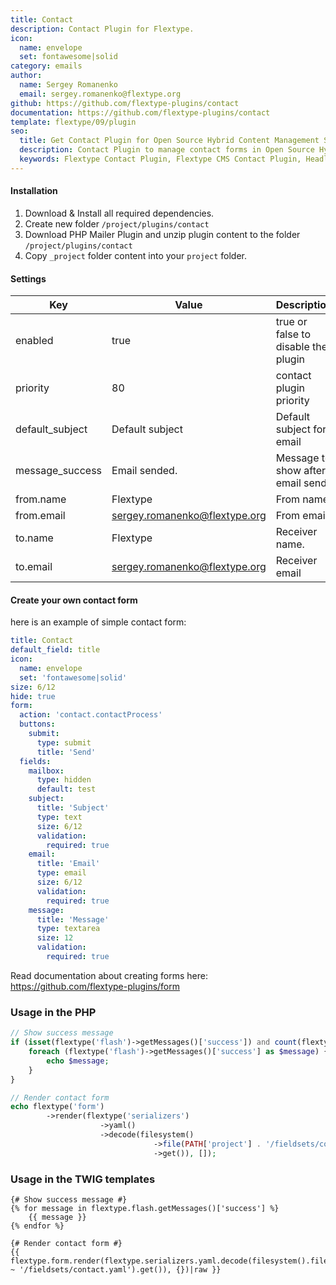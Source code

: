 ```yaml
---
title: Contact
description: Contact Plugin for Flextype.
icon:
  name: envelope
  set: fontawesome|solid
category: emails
author:
  name: Sergey Romanenko
  email: sergey.romanenko@flextype.org
github: https://github.com/flextype-plugins/contact
documentation: https://github.com/flextype-plugins/contact
template: flextype/09/plugin
seo:
  title: Get Contact Plugin for Open Source Hybrid Content Management System | Flextype
  description: Contact Plugin to manage contact forms in Open Source Hybrid Content Management System
  keywords: Flextype Contact Plugin, Flextype CMS Contact Plugin, Headless CMS Contact Plugin, Download Flat File CMS Contact Plugin, Download Flat File Content Management System Contact Plugin, Download PHP CMS Contact Plugin, Contact Plugin, Plugin, Contact, Content, Management, System, PHP, CMS
---
```


#### Installation

1. Download & Install all required dependencies.
2. Create new folder `/project/plugins/contact`
3. Download PHP Mailer Plugin and unzip plugin content to the folder `/project/plugins/contact`
4. Copy `_project` folder content into your `project` folder.

#### Settings

| Key | Value | Description |
|---|---|---|
| enabled | true | true or false to disable the plugin |
| priority | 80 | contact plugin priority |
| default_subject | Default subject | Default subject for email |
| message_success | Email sended. | Message to show after email send. |
| from.name | Flextype | From name |
| from.email | sergey.romanenko@flextype.org | From email |
| to.name | Flextype | Receiver name. |
| to.email | sergey.romanenko@flextype.org | Receiver email |

#### Create your own contact form

here is an example of simple contact form:

```yaml
title: Contact
default_field: title
icon:
  name: envelope
  set: 'fontawesome|solid'
size: 6/12
hide: true
form:
  action: 'contact.contactProcess'
  buttons:
    submit:
      type: submit
      title: 'Send'
  fields:
    mailbox:
      type: hidden
      default: test
    subject:
      title: 'Subject'
      type: text
      size: 6/12
      validation:
        required: true
    email:
      title: 'Email'
      type: email
      size: 6/12
      validation:
        required: true
    message:
      title: 'Message'
      type: textarea
      size: 12
      validation:
        required: true
```

Read documentation about creating forms here:  
https://github.com/flextype-plugins/form

### Usage in the PHP

```php
// Show success message
if (isset(flextype('flash')->getMessages()['success']) and count(flextype('flash')->getMessages()['success']) > 0)
    foreach (flextype('flash')->getMessages()['success'] as $message) {
        echo $message;
    }
}

// Render contact form
echo flextype('form')
        ->render(flextype('serializers')
                    ->yaml()
                    ->decode(filesystem()
                                ->file(PATH['project'] . '/fieldsets/contact.yaml')
                                ->get()), []);
```

### Usage in the TWIG templates

```twig
{# Show success message #}
{% for message in flextype.flash.getMessages()['success'] %}
    {{ message }}
{% endfor %}

{# Render contact form #}
{{ flextype.form.render(flextype.serializers.yaml.decode(filesystem().file(PATH_PROJECT ~ '/fieldsets/contact.yaml').get()), {})|raw }}
```
